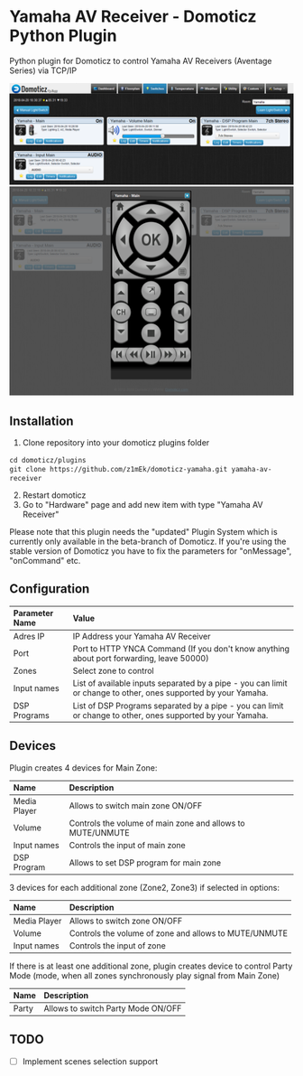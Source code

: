 # Yamaha AV Receiver - Domoticz Python Plugin
Python plugin for Domoticz to control Yamaha AV Receivers (Aventage Series) via TCP/IP 

![devices](images/devices.png?raw=true "Devices")
![devices](images/remote.png?raw=true "Devices")

## Installation

1. Clone repository into your domoticz plugins folder
```
cd domoticz/plugins
git clone https://github.com/z1mEk/domoticz-yamaha.git yamaha-av-receiver
```
2. Restart domoticz
3. Go to "Hardware" page and add new item with type "Yamaha AV Receiver"

Please note that this plugin needs the "updated" Plugin System which is currently only available in the beta-branch of Domoticz. If you're using the stable version of Domoticz you have to fix the parameters for "onMessage", "onCommand" etc. 

## Configuration

| Parameter Name | Value                                                                                                              |
| :---           | :---                                                                                                               |
| Adres IP       | IP Address your Yamaha AV Receiver                                                                                 |
| Port           | Port to HTTP YNCA Command (If you don't know anything about port forwarding, leave 50000)                          |
| Zones          | Select zone to control                                                                                             |
| Input names    | List of available inputs separated by a pipe - you can limit or change to other, ones supported by your Yamaha.    | 
| DSP Programs   | List of DSP Programs separated by a pipe - you can limit or change to other, ones supported by your Yamaha.        |

## Devices

Plugin creates 4 devices for Main Zone:

| Name         | Description                                                              |
| :---         | :---                                                                     |
| Media Player | Allows to switch main zone ON/OFF                                        |
| Volume       | Controls the volume of main zone and allows to MUTE/UNMUTE               |
| Input names  | Controls the input of main zone                                          |
| DSP Program  | Allows to set DSP program for main zone                                  |

3 devices for each additional zone (Zone2, Zone3) if selected in options:

| Name         | Description                                                              |
| :---         | :---                                                                     |
| Media Player | Allows to switch zone ON/OFF                                             |
| Volume       | Controls the volume of zone and allows to MUTE/UNMUTE                    |
| Input names  | Controls the input of zone                                               |

If there is at least one additional zone, plugin creates device to control Party Mode (mode, when all zones synchronously play signal from Main Zone)

| Name         | Description                                                              |
| :---         | :---                                                                     |
| Party        | Allows to switch Party Mode ON/OFF                                       |

## TODO

- [ ] Implement scenes selection support
